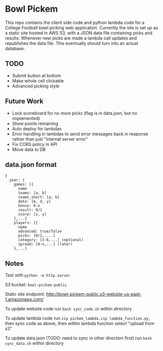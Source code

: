 # Bowl Pickem
This repo contains the client side code and python lambda code for a College Football bowl picking web application. Currently the site is set up as a static site hosted in AWS S3, with a JSON data file containing picks and results. Whenever new picks are made a lambda call updates and republishes the data file. This eventually should turn into an actual database. 

## TODO
- Submit button at bottom
- Make whole cell clickable
- Advanced picking style

## Future Work
- Lock scoreboard for no more picks (flag is in data.json, but no implemented)
- Show points remaining
- Auto deploy for lambdas
- Error handling in lambdas to send error messages back in response rather than just "internal server error"
- Fix CORS policy in API
- Move data to DB

## data.json format
```
{
  year: {
    games: [{
      name
      teams: [a, b]
      teams_short: [a, b]
      date: [m, d, y]
      bonus: 0-n
      result: 0/1
      score: [x, y]
    },...]
    players: [{
      name
      advanced: true/false
      picks: [0/1,....]
      category: [1-6,...] (optional)
      spread: [0-n,...] (later)
    },...]

```


## Notes
Test with `python -m http.server`

S3 bucket: `bowl-pickem-public`

Static site endpoint: http://bowl-pickem-public.s3-website-us-east-1.amazonaws.com/

To update website code run `bash sync_code.sh` within directory

To update lambda code run `zip pickem_lambda.zip lambda_function.py`, then sync code as above, then within lambda function select "upload from s3" 

To update data.json (TODO: need to sync in other direction first) run `bash sync_data.sh` within directory

